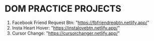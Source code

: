 # DOM PRACTICE PROJECTS
1. Facebook Friend Request Btn: "https://fbfriendreqbtn.netlify.app/"
2. Insta Heart Hover: "https://instalovebtn.netlify.app/"
3. Cursor Change: "https://cursorchanger.netlify.app/"
